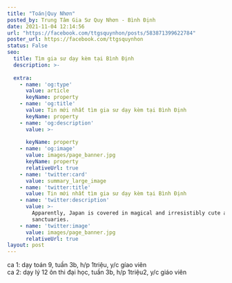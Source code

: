```yaml
---
title: "Toán|Quy Nhơn"
posted_by: Trung Tâm Gia Sư Quy Nhơn - Bình Định
date: 2021-11-04 12:14:56
url: "https://facebook.com/ttgsquynhon/posts/583871399622784"
poster_url: https://facebook.com/ttgsquynhon
status: False
seo:
  title: Tìm gia sư dạy kèm tại Bình Định
  description: >-
    
  extra:
    - name: 'og:type'
      value: article
      keyName: property
    - name: 'og:title'
      value: Tin mới nhất tìm gia sư dạy kèm tại Bình Định
      keyName: property
    - name: 'og:description'
      value: >-
        
      keyName: property
    - name: 'og:image'
      value: images/page_banner.jpg
      keyName: property
      relativeUrl: true
    - name: 'twitter:card'
      value: summary_large_image
    - name: 'twitter:title'
      value: Tin mới nhất tìm gia sư dạy kèm tại Bình Định
    - name: 'twitter:description'
      value: >-
        Apparently, Japan is covered in magical and irresistibly cute animal
        sanctuaries.
    - name: 'twitter:image'
      value: images/page_banner.jpg
      relativeUrl: true
layout: post
---
```

ca 1: dạy toán 9, tuần 3b, h/p 1triệu, y/c gíao viên<br>ca 2: dạy lý 12 ôn thi đại học, tuần 3b, h/p 1triệu2, y/c giáo viên
